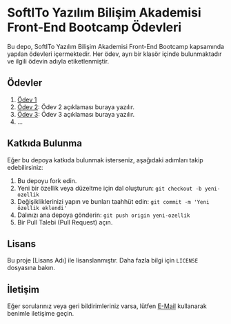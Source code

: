 # SoftITo Yazılım Bilişim Akademisi Front-End Bootcamp Ödevleri

Bu depo, SoftITo Yazılım Bilişim Akademisi Front-End Bootcamp kapsamında yapılan ödevleri içermektedir. Her ödev, ayrı bir klasör içinde bulunmaktadır ve ilgili ödevin adıyla etiketlenmiştir.

## Ödevler

1. [Ödev 1](/[odev1](https://github.com/measses/softITo-Odev/tree/main/SoftITo-Odev-1)/)
2. [Ödev 2](/odev2/): Ödev 2 açıklaması buraya yazılır.
3. [Ödev 3](/odev3/): Ödev 3 açıklaması buraya yazılır.
4. ...

## Katkıda Bulunma

Eğer bu depoya katkıda bulunmak isterseniz, aşağıdaki adımları takip edebilirsiniz:

1. Bu depoyu fork edin.
2. Yeni bir özellik veya düzeltme için dal oluşturun: `git checkout -b yeni-ozellik`
3. Değişikliklerinizi yapın ve bunları taahhüt edin: `git commit -m 'Yeni özellik eklendi'`
4. Dalınızı ana depoya gönderin: `git push origin yeni-ozellik`
5. Bir Pull Talebi (Pull Request) açın.

## Lisans

Bu proje [Lisans Adı] ile lisanslanmıştır. Daha fazla bilgi için `LICENSE` dosyasına bakın.

## İletişim

Eğer sorularınız veya geri bildirimleriniz varsa, lütfen [E-Mail](mailto:mertaraz7@gmail.com) kullanarak benimle iletişime geçin.
